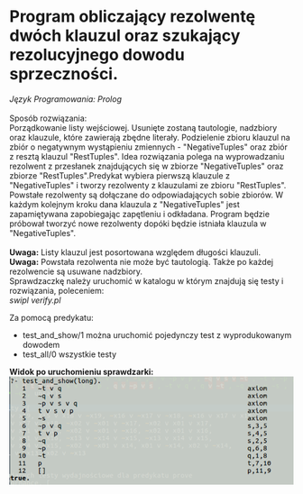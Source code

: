 # Program obliczający rezolwentę dwóch klauzul oraz szukający rezolucyjnego dowodu sprzeczności.
<i>Język Programowania: Prolog</i> <br>
<br>
Sposób rozwiązania:<br>
Porządkowanie listy wejściowej. Usunięte zostaną tautologie, nadzbiory oraz klauzule, które zawierają zbędne literały. 
Podzielenie zbioru klauzul na zbiór o negatywnym wystąpieniu zmiennych - "NegativeTuples" oraz zbiór z resztą 
klauzul "RestTuples". Idea rozwiązania polega na wyprowadzaniu rezolwent z przesłanek znajdujących się w 
zbiorze  "NegativeTuples" oraz zbiorze "RestTuples".Predykat wybiera pierwszą klauzule z "NegativeTuples" i tworzy 
rezolwenty z klauzulami ze zbioru "RestTuples".  Powstałe rezolwenty są dołączane do odpowiadających 
sobie zbiorów. W każdym kolejnym kroku dana klauzula z "NegativeTuples" jest zapamiętywana zapobiegając
zapętleniu i odkładana. Program będzie próbował tworzyć nowe rezolwenty dopóki będzie istniała 
klauzula w "NegativeTuples". 
<br>
<br>
<b>Uwaga:</b> Listy klauzul jest posortowana względem długości klauzuli. <br>
<b>Uwaga:</b> Powstała rezolwenta nie może być tautologią. Także po każdej rezolwencie są usuwane nadzbiory.
</i>
<br>
Sprawdzaczkę należy uruchomić w katalogu w którym znajdują się testy i rozwiązania, poleceniem: <br>
<i>swipl verify.pl</i>

Za pomocą predykatu: 
<ul>
<li>test_and_show/1 można uruchomić pojedynczy test z  wyprodukowanym dowodem</li>
<li>test_all/0 wszystkie testy</li>
</ul>


<b>Widok po uruchomieniu sprawdzarki:</b><br>
<img src="./tests.png" alt="Testy" />
